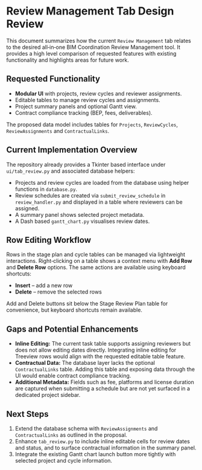 # Review Management Tab Design Review

This document summarizes how the current `Review Management` tab relates to the desired all‑in‑one BIM Coordination Review Management tool. It provides a high level comparison of requested features with existing functionality and highlights areas for future work.

## Requested Functionality
- **Modular UI** with projects, review cycles and reviewer assignments.
- Editable tables to manage review cycles and assignments.
- Project summary panels and optional Gantt view.
- Contract compliance tracking (BEP, fees, deliverables).

The proposed data model includes tables for `Projects`, `ReviewCycles`, `ReviewAssignments` and `ContractualLinks`.

## Current Implementation Overview
The repository already provides a Tkinter based interface under `ui/tab_review.py` and associated database helpers:
- Projects and review cycles are loaded from the database using helper functions in `database.py`.
- Review schedules are created via `submit_review_schedule` in `review_handler.py` and displayed in a table where reviewers can be assigned.
- A summary panel shows selected project metadata.
- A Dash based `gantt_chart.py` visualises review dates.

## Row Editing Workflow
Rows in the stage plan and cycle tables can be managed via lightweight
interactions. Right‑clicking on a table shows a context menu with **Add Row** and
**Delete Row** options. The same actions are available using keyboard shortcuts:

* **Insert** – add a new row
* **Delete** – remove the selected rows

Add and Delete buttons sit below the Stage Review Plan table for convenience, but keyboard shortcuts remain available.

## Gaps and Potential Enhancements
- **Inline Editing:** The current task table supports assigning reviewers but does not allow editing dates directly. Integrating inline editing for Treeview rows would align with the requested editable table feature.
- **Contractual Data:** The database layer lacks the optional `ContractualLinks` table. Adding this table and exposing data through the UI would enable contract compliance tracking.
- **Additional Metadata:** Fields such as fee, platforms and license duration are captured when submitting a schedule but are not yet surfaced in a dedicated project sidebar.

## Next Steps
1. Extend the database schema with `ReviewAssignments` and `ContractualLinks` as outlined in the proposal.
2. Enhance `tab_review.py` to include inline editable cells for review dates and status, and to surface contractual information in the summary panel.
3. Integrate the existing Gantt chart launch button more tightly with selected project and cycle information.

